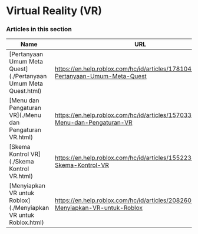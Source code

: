 # Virtual Reality (VR)  
### Articles in this section
Name|URL
-|-
[Pertanyaan Umum Meta Quest](./Pertanyaan Umum Meta Quest.html) |https://en.help.roblox.com/hc/id/articles/17810433924628-Pertanyaan-Umum-Meta-Quest
[Menu dan Pengaturan VR](./Menu dan Pengaturan VR.html) |https://en.help.roblox.com/hc/id/articles/15703381902740-Menu-dan-Pengaturan-VR
[Skema Kontrol VR](./Skema Kontrol VR.html) |https://en.help.roblox.com/hc/id/articles/15522315304724-Skema-Kontrol-VR
[Menyiapkan VR untuk Roblox](./Menyiapkan VR untuk Roblox.html) |https://en.help.roblox.com/hc/id/articles/208260046-Menyiapkan-VR-untuk-Roblox